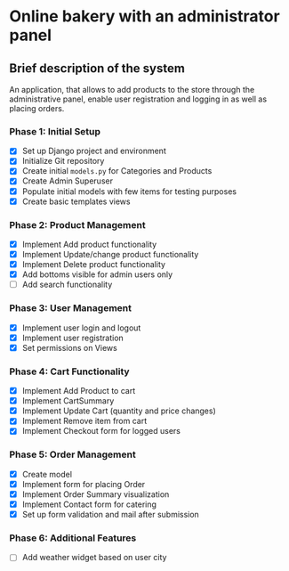 # Online bakery with an administrator panel 

## Brief description of the system 
An application, that allows to add products to the store through the administrative panel, enable user registration and logging in as well as placing orders.


### Phase 1: Initial Setup
- [x] Set up Django project and environment
- [x] Initialize Git repository
- [x] Create initial `models.py` for Categories and Products
- [x] Create Admin Superuser
- [x] Populate initial models with few items for testing purposes
- [x] Create basic templates views 

### Phase 2: Product Management
- [X] Implement Add product functionality
- [X] Implement Update/change product functionality
- [X] Implement Delete product functionality
- [X] Add bottoms visible for admin users only
- [ ] Add search functionality 

### Phase 3: User Management

- [X] Implement user login and logout
- [X] Implement user registration
- [X] Set permissions on Views 

### Phase 4: Cart Functionality

- [X] Implement Add Product to cart
- [X] Implement CartSummary 
- [X] Implement Update Cart (quantity and price changes)
- [X] Implement Remove item from cart
- [X] Implement Checkout form for logged users

### Phase 5: Order Management
- [X] Create model
- [X] Implement form for placing Order
- [X] Implement Order Summary visualization
- [X] Implement Contact form for catering
- [X] Set up form validation and mail after submission

### Phase 6: Additional Features
- [ ] Add weather widget based on user city

